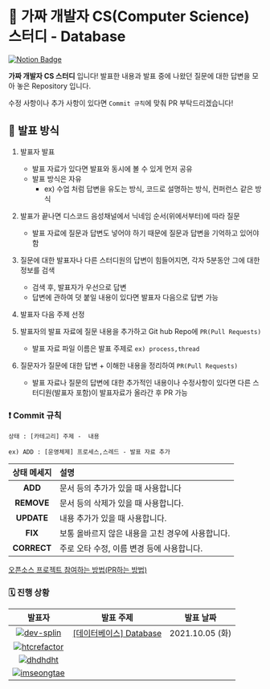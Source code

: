 # 💯 가짜 개발자 CS(Computer Science) 스터디 - Database

[![Notion Badge](http://img.shields.io/badge/-가짜개발자CS스터디소개-orange?style=flat&logo=Notion&link=https://www.notion.so/CS-3042191616a44286a0ef979a2bd6cfe8)](https://www.notion.so/CS-3042191616a44286a0ef979a2bd6cfe8)

**가짜 개발자 CS 스터디** 입니다! 발표한 내용과 발표 중에 나왔던 질문에 대한 답변을 모아 놓은 Repository 입니다.

수정 사항이나 추가 사항이 있다면 `Commit 규칙`에 맞춰 PR 부탁드리겠습니다!



## 📝 발표 방식

1. 발표자 발표

   - 발표 자료가 있다면 발표와 동시에 볼 수 있게 먼저 공유
   - 발표 방식은 자유
     - ex) 수업 처럼 답변을 유도는 방식, 코드로 설명하는 방식, 컨퍼런스 같은 방식

2. 발표가 끝나면 디스코드 음성채널에서 닉네임 순서(위에서부터)에 따라 질문

   - 발표 자료에 질문과 답변도 넣어야 하기 때문에 질문과 답변을 기억하고 있어야 함

3. 질문에 대한 발표자나 다른 스터디원의 답변이 힘들어지면, 각자 5분동안 그에 대한 정보를 검색

   - 검색 후, 발표자가 우선으로 답변
   - 답변에 관하여 덧 붙일 내용이 있다면 발표자 다음으로 답변 가능

4. 발표자 다음 주제 선정

5. 발표자의 발표 자료에 질문 내용을 추가하고 Git hub Repo에 `PR(Pull Requests)`

   - 발표 자료 파일 이름은 발표 주제로 `ex) process,thread`

6. 질문자가 질문에 대한 답변 + 이해한 내용을 정리하여 `PR(Pull Requests)`

   - 발표 자료나 질문의 답변에 대한 추가적인 내용이나 수정사항이 있다면 다른 스터디원(발표자 포함)이 발표자료가 올라간 후 PR 가능

   


### ❗ Commit 규칙

`상태 : [카테고리] 주제 -  내용`

`ex) ADD : [운영체제] 프로세스,스레드 - 발표 자료 추가`

| 상태 메세지 | 설명                                              |
| :---------: | :------------------------------------------------ |
|   **ADD**   | 문서 등의 추가가 있을 때 사용합니다               |
| **REMOVE**  | 문서 등의 삭제가 있을 때 사용합니다.              |
| **UPDATE**  | 내용 추가가 있을 때 사용합니다.                   |
|   **FIX**   | 보통 올바르지 않은 내용을 고친 경우에 사용합니다. |
| **CORRECT** | 주로 오타 수정, 이름 변경 등에 사용합니다.        |

[오픈소스 프로젝트 참여하는 방법(PR하는 방법)](https://dev-splin.github.io/git/Git-Participate-OpenSource-Projects/)



### 🗓️ 진행 상황

|                            발표자                            |                          발표 주제                           |    발표 날짜    |
| :----------------------------------------------------------: | :----------------------------------------------------------: | :-------------: |
| [![dev-splin](https://user-images.githubusercontent.com/79291114/122174982-3304e900-cebe-11eb-9a22-0fa57549dc56.jpg)](https://github.com/dev-splin) | [[데이터베이스] Database](https://github.com/fake-developer-CS-study/Database/blob/main/database.md) | 2021.10.05 (화) |
| [![htcrefactor](https://user-images.githubusercontent.com/79291114/133890810-32050ede-2a54-4c40-ac92-72326c7906d0.jpg)](https://github.com/htcrefactor) |                                                              |                 |
| [![dhdhdht](https://user-images.githubusercontent.com/79291114/133890809-9917f6a3-e3c7-47ca-8055-f95d3c6da0a8.png)](https://github.com/dhdhdht) |                                                              |                 |
| [![imseongtae](https://user-images.githubusercontent.com/79291114/133890807-9fabfc66-1e9b-4159-b084-0c943ae61421.png)](https://github.com/imseongtae) |                                                              |                 |

